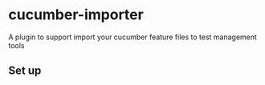 # cucumber-importer

A plugin to support import your cucumber feature files to test management tools

## Set up
